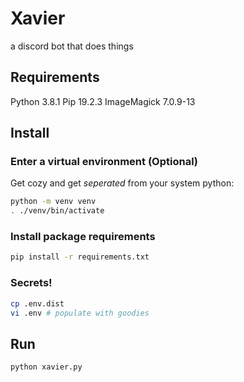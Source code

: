 # Xavier

a discord bot that does things

## Requirements

Python 3.8.1
Pip 19.2.3
ImageMagick 7.0.9-13

## Install

### Enter a virtual environment (Optional)

Get cozy and get _seperated_ from your system python:

```bash
python -m venv venv
. ./venv/bin/activate
```

### Install package requirements

```bash
pip install -r requirements.txt
```

### Secrets!

```bash
cp .env.dist
vi .env # populate with goodies
```

## Run

```
python xavier.py
```
